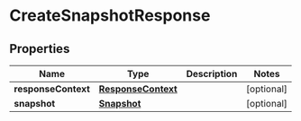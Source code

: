 

# CreateSnapshotResponse


## Properties

| Name | Type | Description | Notes |
|------------ | ------------- | ------------- | -------------|
|**responseContext** | [**ResponseContext**](ResponseContext.md) |  |  [optional] |
|**snapshot** | [**Snapshot**](Snapshot.md) |  |  [optional] |



